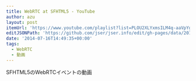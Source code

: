 ```yaml
---
title: WebRTC at SFHTML5 - YouTube
author: azu
layout: post
itemUrl: 'https://www.youtube.com/playlist?list=PLOU2XLYxmsILM4q-aaVpYgRM5XTCnQuVt'
editJSONPath: 'https://github.com/jser/jser.info/edit/gh-pages/data/2014/07/index.json'
date: '2014-07-16T14:49:35+00:00'
tags:
  - WebRTC
  - 動画
---
```

SFHTML5のWebRTCイベントの動画
